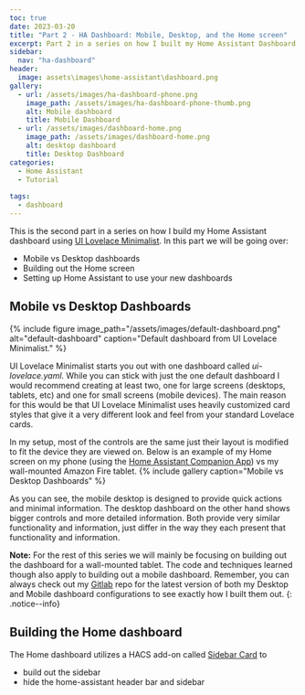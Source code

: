 ```yaml
---
toc: true
date: 2023-03-20
title: "Part 2 - HA Dashboard: Mobile, Desktop, and the Home screen"
excerpt: Part 2 in a series on how I built my Home Assistant Dashboard with UI Lovelace Minimalist.
sidebar:
  nav: "ha-dashboard"
header:
  image: assets\images\home-assistant\dashboard.png
gallery:
  - url: /assets/images/ha-dashboard-phone.png
    image_path: /assets/images/ha-dashboard-phone-thumb.png
    alt: Mobile dashboard
    title: Mobile Dashboard
  - url: /assets/images/dashboard-home.png
    image_path: /assets/images/dashboard-home.png
    alt: desktop dashboard
    title: Desktop Dashboard
categories: 
  - Home Assistant
  - Tutorial
  
tags:
  - dashboard
---
```



This is the second part in a series on how I build my Home Assistant dashboard using [UI Lovelace Minimalist](https://ui-lovelace-minimalist.github.io/UI/). In this part we will be going over:
- Mobile vs Desktop dashboards
- Building out the Home screen
- Setting up Home Assistant to use your new dashboards

## Mobile vs Desktop Dashboards
{% include figure image_path="/assets/images/default-dashboard.png" alt="default-dashboard" caption="Default dashboard from UI Lovelace Minimalist." %}

UI Lovelace Minimalist starts you out with one dashboard called *ui-lovelace.yaml*. While you can stick with just the one default dashboard I would recommend creating at least two, one for large screens (desktops, tablets, etc) and one for small screens (mobile devices). The main reason for this would be that UI Lovelace Minimalist uses heavily customized card styles that give it a very different look and feel from your standard Lovelace cards. 

In my setup, most of the controls are the same just their layout is modified to fit the device they are viewed on. Below is an example of my Home screen on my phone (using the [Home Assistant Companion App](https://companion.home-assistant.io/docs/getting_started/)) vs my wall-mounted Amazon Fire tablet.
{% include gallery caption="Mobile vs Desktop Dashboards" %}

As you can see, the mobile desktop is designed to provide quick actions and minimal information. The desktop dashboard on the other hand shows bigger controls and more detailed information. Both provide very similar functionality and information, just differ in the way they each present that functionality and information.

**Note:** For the rest of this series we will mainly be focusing on building out the dashboard for a wall-mounted tablet. The code and techniques learned though also apply to building out a mobile dashboard. Remember, you can always check out my [Gitlab](https://gitlab.com/atxcoder_smart_home/home-assistant-config) repo for the latest version of both my Desktop and Mobile dashboard configurations to see exactly how I built them out.
{: .notice--info}

## Building the Home dashboard
The Home dashboard utilizes a HACS add-on called [Sidebar Card](https://github.com/DBuit/sidebar-card) to
- build out the sidebar
- hide the home-assistant header bar and sidebar